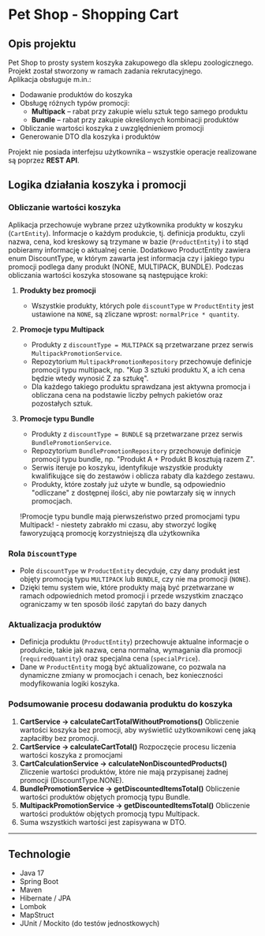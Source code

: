 # Pet Shop - Shopping Cart

## Opis projektu
Pet Shop to prosty system koszyka zakupowego dla sklepu zoologicznego.  
Projekt został stworzony w ramach zadania rekrutacyjnego.  
Aplikacja obsługuje m.in.:

- Dodawanie produktów do koszyka
- Obsługę różnych typów promocji:
  - **Multipack** – rabat przy zakupie wielu sztuk tego samego produktu
  - **Bundle** – rabat przy zakupie określonych kombinacji produktów
- Obliczanie wartości koszyka z uwzględnieniem promocji
- Generowanie DTO dla koszyka i produktów

Projekt nie posiada interfejsu użytkownika – wszystkie operacje realizowane są poprzez **REST API**.

## Logika działania koszyka i promocji

### Obliczanie wartości koszyka

Aplikacja przechowuje wybrane przez użytkownika produkty w koszyku (`CartEntity`). Informacje o każdym produkcie, tj. definicja produktu, czyli nazwa, cena, kod kreskowy są trzymane w bazie (`ProductEntity`) i to stąd pobieramy informację o aktualnej cenie. Dodatkowo ProductEntity zawiera enum DiscountType, w którym zawarta jest informacja czy i jakiego typu promocji podlega dany produkt (NONE, MULTIPACK, BUNDLE).
Podczas obliczania wartości koszyka stosowane są następujące kroki:

1. **Produkty bez promocji**  
   - Wszystkie produkty, których pole `discountType` w `ProductEntity` jest ustawione na `NONE`, są zliczane wprost: `normalPrice * quantity`.

2. **Promocje typu Multipack**  
   - Produkty z `discountType = MULTIPACK` są przetwarzane przez serwis `MultipackPromotionService`.
   - Repozytorium `MultipackPromotionRepository` przechowuje definicje promocji typu multipack, np. "Kup 3 sztuki produktu X, a ich cena będzie wtedy wynosić Z za sztukę".
   - Dla każdego takiego produktu sprawdzana jest aktywna promocja i obliczana cena na podstawie liczby pełnych pakietów oraz pozostałych sztuk.

3. **Promocje typu Bundle**  
   - Produkty z `discountType = BUNDLE` są przetwarzane przez serwis `BundlePromotionService`.
   - Repozytorium `BundlePromotionRepository` przechowuje definicje promocji typu bundle, np. "Produkt A + Produkt B kosztują razem Z".
   - Serwis iteruje po koszyku, identyfikuje wszystkie produkty kwalifikujące się do zestawów i oblicza rabaty dla każdego zestawu.  
   - Produkty, które zostały już użyte w bundle, są odpowiednio "odliczane" z dostępnej ilości, aby nie powtarzały się w innych promocjach.
  
   !Promocje typu bundle mają pierwszeństwo przed promocjami typu Multipack! - niestety zabrakło mi czasu, aby stworzyć logikę faworyzującą promocję korzystniejszą dla użytkownika

### Rola `DiscountType`

- Pole `discountType` w `ProductEntity` decyduje, czy dany produkt jest objęty promocją typu `MULTIPACK` lub `BUNDLE`, czy nie ma promocji (`NONE`).  
- Dzięki temu system wie, które produkty mają być przetwarzane w ramach odpowiednich metod promocji i przede wszystkim znacząco ograniczamy w ten sposób ilość zapytań do bazy danych

### Aktualizacja produktów

- Definicja produktu (`ProductEntity`) przechowuje aktualne informacje o produkcie, takie jak nazwa, cena normalna, wymagania dla promocji (`requiredQuantity`) oraz specjalna cena (`specialPrice`).
- Dane w `ProductEntity` mogą być aktualizowane, co pozwala na dynamiczne zmiany w promocjach i cenach, bez konieczności modyfikowania logiki koszyka.

### Podsumowanie procesu dodawania produktu do koszyka

1. **CartService -> calculateCartTotalWithoutPromotions()** Obliczenie wartości koszyka bez promocji, aby wyświetlić użytkownikowi cenę jaką zapłaciłby bez promocji.
2. **CartService -> calculateCartTotal()** Rozpoczęcie procesu liczenia wartości koszyka z promocjami
3. **CartCalculationService -> calculateNonDiscountedProducts()** Zliczenie wartości produktów, które nie mają przypisanej żadnej promocji (DiscountType.NONE).
4. **BundlePromotionService -> getDiscountedItemsTotal()** Obliczenie wartości produktów objętych promocją typu Bundle.
5. **MultipackPromotionService -> getDiscountedItemsTotal()** Obliczenie wartości produktów objętych promocją typu Multipack.
6. Suma wszystkich wartości jest zapisywana w DTO.

---

## Technologie

- Java 17
- Spring Boot
- Maven
- Hibernate / JPA
- Lombok
- MapStruct
- JUnit / Mockito (do testów jednostkowych)
